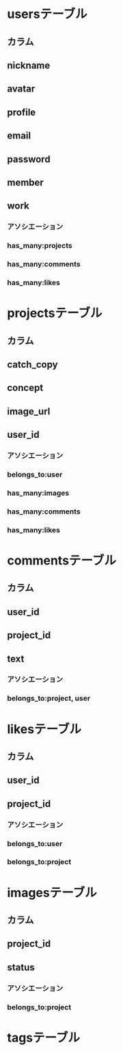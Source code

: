 # usersテーブル
## カラム
## nickname
## avatar
## profile
## email
## password
## member
## work
### アソシエーション
### has_many:projects
### has_many:comments
### has_many:likes

# projectsテーブル
## カラム
## catch_copy
## concept
## image_url
## user_id
### アソシエーション
### belongs_to:user
### has_many:images
### has_many:comments
### has_many:likes

# commentsテーブル
## カラム
## user_id
## project_id
## text
### アソシエーション
### belongs_to:project, user

# likesテーブル
## カラム
## user_id
## project_id
### アソシエーション
### belongs_to:user
### belongs_to:project

# imagesテーブル
## カラム
## project_id
## status
### アソシエーション
### belongs_to:project

# tagsテーブル
